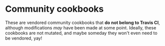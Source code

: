 # Community cookbooks

These are vendored community cookbooks that **do not belong to Travis CI**,
although modifications *may* have been made at some point.  Ideally, these
cookbooks are not mutated, and maybe someday they won't even need to be
vendored, yay!
